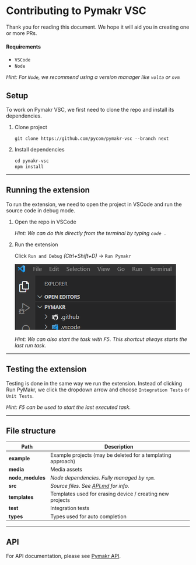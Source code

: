 # Contributing to Pymakr VSC

Thank you for reading this document. We hope it will aid you in creating one or more PRs.

#### Requirements

- `VSCode`
- `Node`

_Hint: For `Node`, we recommend using a version manager like `volta` or `nvm`_

## Setup

To work on Pymakr VSC, we first need to clone the repo and install its dependencies.

1. Clone project

   ```
   git clone https://github.com/pycom/pymakr-vsc --branch next
   ```

2. Install dependencies
   ```
   cd pymakr-vsc
   npm install
   ```

---

## Running the extension

To run the extension, we need to open the project in VSCode and run the source code in debug mode.

1. Open the repo in VSCode

   _Hint: We can do this directly from the terminal by typing `code .`_

2. Run the extension

   Click `Run and Debug` _(Ctrl+Shift+D)_ -> `Run Pymakr`

   <img src="./media/contribute/run-extension.gif">

   _Hint: We can also start the task with <kbd>F5</kbd>. This shortcut always starts the last run task._

---

## Testing the extension

Testing is done in the same way we run the extension. Instead of clicking Run PyMakr, we click the dropdown arrow and choose `Integration Tests` or `Unit Tests`.

_Hint: <kbd>F5</kbd> can be used to start the last executed task._

---

## File structure

| Path             | Description                                                                                           |
| ---------------- | ----------------------------------------------------------------------------------------------------- |
| **example**      | Example projects (may be deleted for a templating approach)                                           |
| **media**        | Media assets                                                                                          |
| **node_modules** | _Node dependencies. Fully managed by `npm`._                                                          |
| **src**          | _Source files. See [API.md](https://github.com/pycom/pymakr-vsc/blob/next/docs/index.html) for info._ |
| **templates**    | Templates used for erasing device / creating new projects                                             |
| **test**         | Integration tests                                                                                     |
| **types**        | Types used for auto completion                                                                        |

---

## API

For API documentation, please see [Pymakr API](https://htmlpreview.github.io/?https://raw.githubusercontent.com/pycom/pymakr-vsc/next/docs/classes/PyMakr.html).
